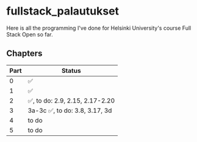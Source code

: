 # fullstack_palautukset

Here is all the programming I've done for Helsinki University's course Full Stack Open so far.

## Chapters
| Part | Status |
| ---- | ------ |
| 0    | ✅     |
| 1    | ✅     |
| 2    | ✅, to do: 2.9, 2.15, 2.17-2.20 |
| 3    | 3a-3c ✅, to do: 3.8, 3.17, 3d |
| 4    | to do  |
| 5    | to do  |

